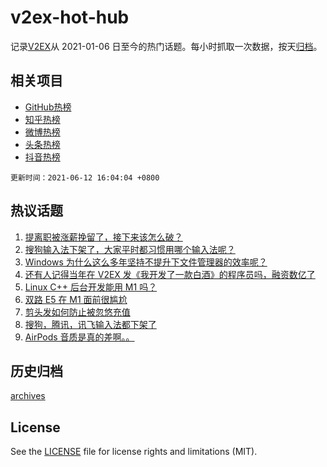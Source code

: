# v2ex-hot-hub

 记录[V2EX](https://www.v2ex.com/)从 2021-01-06 日至今的热门话题。每小时抓取一次数据，按天[归档](archives)。
 
 ## 相关项目

- [GitHub热榜](https://github.com/snaildev/github-hot-hub)
- [知乎热榜](https://github.com/snaildev/zhihu-hot-hub)
- [微博热榜](https://github.com/snaildev/weibo-hot-hub)
- [头条热榜](https://github.com/snaildev/toutiao-hot-hub)
- [抖音热榜](https://github.com/snaildev/douyin-hot-hub)


 `更新时间：2021-06-12 16:04:04 +0800`

## 热议话题

1. [提离职被涨薪挽留了，接下来该怎么破？](https://www.v2ex.com/t/782961)
1. [搜狗输入法下架了，大家平时都习惯用哪个输入法呢？](https://www.v2ex.com/t/783039)
1. [Windows 为什么这么多年坚持不提升下文件管理器的效率呢？](https://www.v2ex.com/t/783038)
1. [还有人记得当年在 V2EX 发《我开发了一款白酒》的程序员吗，融资数亿了](https://www.v2ex.com/t/783022)
1. [Linux C++ 后台开发能用 M1 吗？](https://www.v2ex.com/t/782959)
1. [双路 E5 在 M1 面前很尴尬](https://www.v2ex.com/t/783020)
1. [剪头发如何防止被忽悠充值](https://www.v2ex.com/t/783013)
1. [搜狗，腾讯，讯飞输入法都下架了](https://www.v2ex.com/t/783055)
1. [AirPods 音质是真的差啊。。](https://www.v2ex.com/t/783021)

## 历史归档

[archives](archives)

## License

See the [LICENSE](LICENSE) file for license rights and limitations (MIT).
